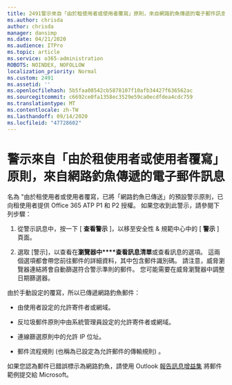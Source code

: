 ```yaml
---
title: 2491警示來自「由於租使用者或使用者覆寫」原則，來自網路釣魚傳遞的電子郵件訊息
ms.author: chrisda
author: chrisda
manager: dansimp
ms.date: 04/21/2020
ms.audience: ITPro
ms.topic: article
ms.service: o365-administration
ROBOTS: NOINDEX, NOFOLLOW
localization_priority: Normal
ms.custom: 2491
ms.assetid: ''
ms.openlocfilehash: 5b5faa08542cb5878107f10afb34427f636562ac
ms.sourcegitcommit: c6692ce0fa1358ec3529e59ca0ecdfdea4cdc759
ms.translationtype: MT
ms.contentlocale: zh-TW
ms.lasthandoff: 09/14/2020
ms.locfileid: "47728602"
---
```

# <a name="alert-email-messages-from-the-phish-delivered-due-to-tenant-or-user-override-policy"></a>警示來自「由於租使用者或使用者覆寫」原則，來自網路釣魚傳遞的電子郵件訊息

名為 "由於租使用者或使用者覆寫，已將「網路釣魚已傳送」的預設警示原則，已向租使用者提供 Office 365 ATP P1 和 P2 授權。 如果您收到此警示，請參閱下列步驟：

1. 從警示訊息中，按一下 [ **查看警示** ]，以移至安全性 & 規範中心中的 [ **警示** ] 頁面。

2. 選取 [警示]，以查看在**瀏覽器中****查看訊息清單**或查看訊息的選項。 這兩個選項都會帶您前往郵件的詳細資料，其中包含郵件識別碼。 請注意，威脅瀏覽器連結將會自動篩選符合警示準則的郵件。 您可能需要在威脅瀏覽器中調整日期篩選器。

由於手動設定的覆寫，所以已傳遞網路釣魚郵件：

- 由使用者設定的允許寄件者或網域。

- 反垃圾郵件原則中由系統管理員設定的允許寄件者或網域。

- 連線篩選原則中的允許 IP 位址。

- 郵件流程規則 (也稱為已設定為允許郵件的傳輸規則) 。

如果您認為郵件已錯誤標示為網路釣魚，請使用 Outlook [報告訊息增益集](https://support.office.com/article/b5caa9f1-cdf3-4443-af8c-ff724ea719d2) 將郵件範例提交給 Microsoft。
